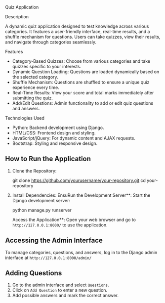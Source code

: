 Quiz Application

Description

A dynamic quiz application designed to test knowledge across various categories. It features a user-friendly interface, real-time results, and a shuffle mechanism for questions. Users can take quizzes, view their results, and navigate through categories seamlessly.

Features

- Category-Based Quizzes: Choose from various categories and take quizzes specific to your interests.
- Dynamic Question Loading: Questions are loaded dynamically based on the selected category.
- Shuffle Mechanism: Questions are shuffled to ensure a unique quiz experience every time.
- Real-Time Results: View your score and total marks immediately after submitting the quiz.
- Add/Edit Questions: Admin functionality to add or edit quiz questions and answers.

Technologies Used

- Python: Backend development using Django.
- HTML/CSS: Frontend design and styling.
- JavaScript/jQuery: For dynamic content and AJAX requests.
- Bootstrap: Styling and responsive design.

## How to Run the Application

1. Clone the Repository:

   git clone https://github.com/yourusername/your-repository.git
   cd your-repository

2. Install Dependencies:
   EnsuRun the Development Server**:
   Start the Django development server:
 
   python manage.py runserver
  

   Access the Application**:
   Open your web browser and go to `http://127.0.0.1:8000/` to use the application.

## Accessing the Admin Interface

To manage categories, questions, and answers, log in to the Django admin interface at `http://127.0.0.1:8000/admin/`
## Adding Questions

1. Go to the admin interface and select `Questions`.
2. Click on `Add Question` to enter a new question.
3. Add possible answers and mark the correct answer.


